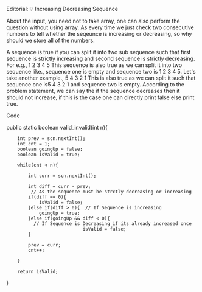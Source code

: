Editorial: 💡 Increasing Decreasing Sequence

About the input, you need not to take array, one can also perform the question without using array. As every time we just check two consecutive numbers to tell whether the seqeunce is increasing or decreasing, so why should we store all of the numbers.

A sequence is true if you can split it into two sub sequence such that first sequence is strictly increasing and second sequence is strictly decreasing.
For e.g.,
1 2 3 4 5
This sequence is also true as we can split it into two sequence like., sequence one is empty and sequence two is 1 2 3 4 5.
Let's take another example.,
5 4 3 2 1
This is also true as we can split it such that sequence one is5 4 3 2 1 and sequence two is empty.
According to the problem statement, we can say the if the sequence decreases then it should not increase, if this is the case one can directly print false else print true.

Code

public static boolean valid_invalid(int n){

        int prev = scn.nextInt();
        int cnt = 1;
        boolean goingUp = false;
        boolean isValid = true;

        while(cnt < n){

            int curr = scn.nextInt();

            int diff = curr - prev;
             // As the sequence must be strctly decreasing or increasing
            if(diff == 0){  
                isValid = false;
            }else if(diff > 0){  // If Sequence is increasing 
                goingUp = true;
            }else if(goingUp && diff < 0){
              // If Sequence is Decreasing if its already increased once
                                isValid = false;
            }

            prev = curr;
            cnt++;

        }

        return isValid;
}